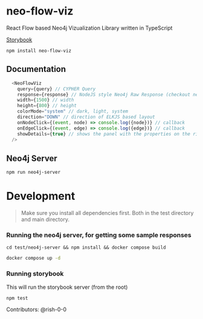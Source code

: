 # neo-flow-viz
React Flow based Neo4j Vizualization Library written in TypeScript

[Storybook](https://rish-0-0.github.io/neo-flow-viz/)

```shell
npm install neo-flow-viz
```

## Documentation

```javascript
  <NeoFlowViz
    query={query} // CYPHER Query
    response={response} // NodeJS style Neo4j Raw Response (checkout neo4j-server directory for an example)
    width={1500} // width
    height={800} // height
    colorMode="system" // dark, light, system
    direction="DOWN" // direction of ELKJS based layout
    onNodeClick={(event, node) => console.log({node})} // callback
    onEdgeClick={(event, edge) => console.log({edge})} // callback
    showDetails={true} // shows the panel with the properties on the right side
  />
```

## Neo4j Server

```shell
npm run neo4j-server
```

# Development

> Make sure you install all dependencies first. Both in the test directory and main directory.

### Running the neo4j server, for getting some sample responses

```shell
cd test/neo4j-server && npm install && docker compose build
```
```bash
docker compose up -d
```

### Running storybook

This will run the storybook server (from the root)

```shell
npm test
```

Contributors: @rish-0-0